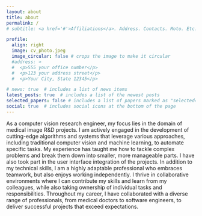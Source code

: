 ```yaml
---
layout: about
title: about
permalink: /
# subtitle: <a href='#'>Affiliations</a>. Address. Contacts. Moto. Etc.

profile:
  align: right
  image: cv_photo.jpeg
  image_circular: false # crops the image to make it circular
  #address: >
  #  <p>555 your office number</p>
  #  <p>123 your address street</p>
  #  <p>Your City, State 12345</p>

# news: true  # includes a list of news items
latest_posts: true  # includes a list of the newest posts
selected_papers: false # includes a list of papers marked as "selected={true}"
social: true  # includes social icons at the bottom of the page
---
```


As a computer vision research engineer, my focus lies in the domain of medical image R&D projects. I am actively engaged in the development of cutting-edge algorithms and systems that leverage various approaches, including traditional computer vision and machine learning, to automate specific tasks. My experience has taught me how to tackle complex problems and break them down into smaller, more manageable parts. I have also took part in the user interface integration of the projects. In addition to my technical skills, I am a highly adaptable professional who embraces teamwork, but also enjoys working independently. I thrive in collaborative environments where I can contribute my skills and learn from my colleagues, while also taking ownership of individual tasks and responsibilities. Throughout my career, I have collaborated with a diverse range of professionals, from medical doctors to software engineers, to deliver successful projects that exceed expectations.

<!-- My ability to adapt quickly to changing priorities and technologies has been crucial to the success of many of the projects I have been involved in. Whether working as part of a team or independently, I always strive to deliver high-quality results that meet or exceed expectations. -->

<!-- Experienced computer vision engineer passionate about developing new algorithms and systems for putting medical image R&D projects into practice. My current work consists of designing computer vision approaches to automate specific tasks including traditional computer vision and machine learning approaches, various algorithms, and heuristics. Proven ability to take complex problems and break them down into manageable parts and leading to successful product launches.  -->
